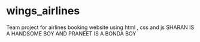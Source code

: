 # wings_airlines
Team project for airlines booking website using  html , css and js
SHARAN IS A HANDSOME BOY AND PRANEET IS A BONDA BOY

